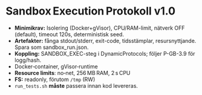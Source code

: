 # Sandbox Execution Protokoll v1.0

* **Minimikrav:** Isolering (Docker+gVisor), CPU/RAM-limit, nätverk OFF (default), timeout 120s, deterministisk seed.
* **Artefakter:** fånga stdout/stderr, exit-code, tidsstämplar, resursnyttjande. Spara som sandbox_run.json.
* **Koppling:** SANDBOX_EXEC-steg i DynamicProtocols; följer P-GB-3.9 för logg/hash.
* Docker‑container, gVisor‑runtime  
* **Resource limits**: no‑net, 256 MB RAM, 2 s CPU  
* **FS:** readonly, förutom `/tmp` (RW)  
* `run_tests.sh` **måste** passera innan kod levereras.


